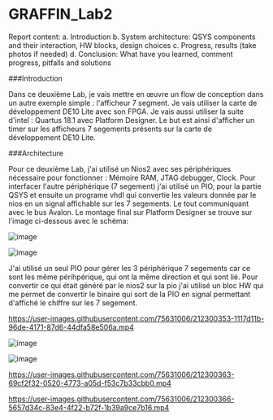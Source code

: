 # GRAFFIN_Lab2


Report content:
a. Introduction
b. System architecture:
QSYS components and their interaction, HW blocks, design choices
c. Progress, results (take photos if needed)
d. Conclusion: What have you learned, comment progress, pitfalls and solutions

###Introduction

Dans ce deuxième Lab, je vais mettre en œuvre un flow de conception dans un autre exemple simple : l'afficheur 7 segment. Je vais utiliser la carte de développement DE10 Lite avec son FPGA. Je vais aussi utiliser la suite d'intel : Quartus 18.1 avec Platform Designer. Le but est ainsi d'afficher un timer sur les afficheurs 7 segements présents sur la carte de développement DE10 Lite. 

###Architecture

Pour ce deuxième Lab, j'ai utilisé un Nios2 avec ses périphériques nécessaire pour fonctionner : Mémoire RAM, JTAG debugger, Clock. Pour interfacer l'autre  périphérique (7 segement) j'ai utilisé un PIO, pour la partie QSYS et ensuite un programe vhdl qui convertie les valeurs donnée par le nios en un signal affichable sur les 7 segements. Le tout communiquant avec le bus Avalon. Le montage final sur Platform Designer se trouve sur l'image ci-dessous avec le schéma:


![image](https://user-images.githubusercontent.com/75631006/213161743-562d3302-e02c-4fc2-a474-70bfbb9adcfd.png)


![image](https://user-images.githubusercontent.com/75631006/212274691-0b18c7d9-08c7-44fa-b067-af03dfee2df5.png)

J'ai utilisé un seul PIO pour gérer les 3 périphérique 7 segements car ce sont les même périhpérique, qui ont la même direction et qui sont lié.
Pour convertir ce qui était généré par le nios2 sur la pio j'ai utilisé un bloc HW qui me permet de convertir le binaire qui sort de la PIO en signal permettant d'affiché le chiffre sur les 7 segement.

https://user-images.githubusercontent.com/75631006/212300353-1117d11b-96de-4171-87d6-44dfa58e506a.mp4


![image](https://user-images.githubusercontent.com/75631006/212274613-f78a5d1d-ba8a-4da9-94af-4430d4c6f589.png)

![image](https://user-images.githubusercontent.com/75631006/212288358-5158ec74-512a-4edc-b7ff-9e2418e4daca.png)




https://user-images.githubusercontent.com/75631006/212300363-69cf2f32-0520-4773-a05d-f53c7b33cbb0.mp4



https://user-images.githubusercontent.com/75631006/212300366-5657d34c-83e4-4f22-b72f-1b39a9ce7b16.mp4






